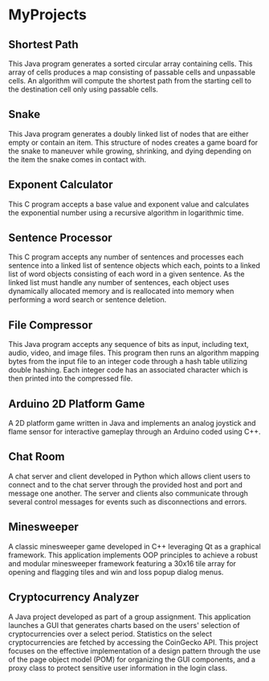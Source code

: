 # MyProjects

## Shortest Path
This Java program generates a sorted circular array containing cells. This array of cells produces a map consisting of passable cells and unpassable cells. An algorithm will compute the shortest path from the starting cell to the destination cell only using passable cells.

## Snake
This Java program generates a doubly linked list of nodes that are either empty or contain an item. This structure of nodes creates a game board for the snake to maneuver while growing, shrinking, and dying depending on the item the snake comes in contact with.

## Exponent Calculator
This C program accepts a base value and exponent value and calculates the exponential number using a recursive algorithm in logarithmic time.

## Sentence Processor
This C program accepts any number of sentences and processes each sentence into a linked list of sentence objects which each, points to a linked list of word objects consisting of each word in a given sentence. As the linked list must handle any number of sentences, each object uses dynamically allocated memory and is reallocated into memory when performing a word search or sentence deletion.

## File Compressor
This Java program accepts any sequence of bits as input, including text, audio, video, and image files. This program then runs an algorithm mapping bytes from the input file to an integer code through a hash table utilizing double hashing. Each integer code has an associated character which is then printed into the compressed file.

## Arduino 2D Platform Game
A 2D platform game written in Java and implements an analog joystick and flame sensor for interactive gameplay through an Arduino coded using C++.

## Chat Room
A chat server and client developed in Python which allows client users to connect and to the chat server through the provided host and port and message one another. The server and clients also communicate through several control messages for events such as disconnections and errors.

## Minesweeper
A classic minesweeper game developed in C++ leveraging Qt as a graphical framework. This application implements OOP principles to achieve a robust and modular minesweeper framework featuring a 30x16 tile array for opening and flagging tiles and win and loss popup dialog menus.

## Cryptocurrency Analyzer
A Java project developed as part of a group assignment. This application launches a GUI that generates charts based on the users' selection of cryptocurrencies over a select period. Statistics on the select cryptocurrencies are fetched by accessing the CoinGecko API. This project focuses on the effective implementation of a design pattern through the use of the page object model (POM) for organizing the GUI components, and a proxy class to protect sensitive user information in the login class.
